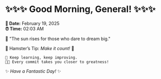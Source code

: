 # ✨✨✨ Good Morning, General! ✨✨✨

**📅 Date:** February 19, 2025  
**⏰ Time:** 02:03 AM  

🌅 "The sun rises for those who dare to dream big."  

🐹 Hamster’s Tip: _Make it count!_ 💪  

```
🚀 Keep learning, keep improving.  
🧑‍💻 Every commit takes you closer to greatness!  
```

✨ *Have a Fantastic Day!* ✨  
